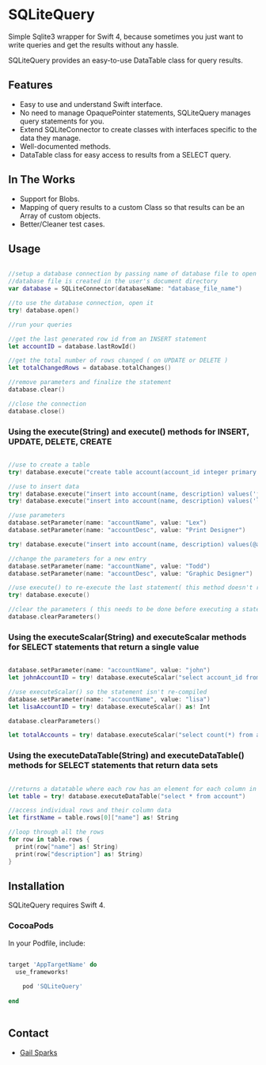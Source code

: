 # SQLiteQuery
Simple Sqlite3 wrapper for Swift 4, because sometimes you just want to write queries and get the results without any hassle.

SQLiteQuery provides an easy-to-use DataTable class for query results.

## Features
- Easy to use and understand Swift interface.
- No need to manage OpaquePointer statements, SQLiteQuery manages query statements for you.
- Extend SQLiteConnector to create classes with interfaces specific to the data they manage.
- Well-documented methods.
- DataTable class for easy access to results from a SELECT query.

## In The Works
- Support for Blobs.
- Mapping of query results to a custom Class so that results can be an Array of custom objects.
- Better/Cleaner test cases.

## Usage
```swift

//setup a database connection by passing name of database file to open or create
//database file is created in the user's document directory
var database = SQLiteConnector(databaseName: "database_file_name")

//to use the database connection, open it
try! database.open()

//run your queries

//get the last generated row id from an INSERT statement
let accountID = database.lastRowId()

//get the total number of rows changed ( on UPDATE or DELETE )
let totalChangedRows = database.totalChanges()

//remove parameters and finalize the statement
database.clear()

//close the connection
database.close()

```

### Using the execute(String) and execute() methods for INSERT, UPDATE, DELETE, CREATE

```swift

//use to create a table
try! database.execute("create table account(account_id integer primary key, name text, description text)")

//use to insert data
try! database.execute("insert into account(name, description) values('john', 'marketing and sales')")
try! database.execute("insert into account(name, description) values('lisa', 'development')")

//use parameters
database.setParameter(name: "accountName", value: "Lex")
database.setParameter(name: "accountDesc", value: "Print Designer")

try! database.execute("insert into account(name, description) values(@accountName, @accountDesc)")

//change the parameters for a new entry
database.setParameter(name: "accountName", value: "Todd")
database.setParameter(name: "accountDesc", value: "Graphic Designer")

//use execute() to re-execute the last statement( this method doesn't re-compile the statement )
try! database.execute()

//clear the parameters ( this needs to be done before executing a statement with different parameters )
database.clearParameters()


```
### Using the executeScalar(String) and executeScalar methods for SELECT statements that return a single value

```swift

database.setParameter(name: "accountName", value: "john")
let johnAccountID = try! database.executeScalar("select account_id from account where name=@accountName") as! Int

//use executeScalar() so the statement isn't re-compiled
database.setParameter(name: "accountName", value: "lisa")
let lisaAccountID = try! database.executeScalar() as! Int

database.clearParameters()

let totalAccounts = try! database.executeScalar("select count(*) from account") as! Int


```

### Using the executeDataTable(String) and executeDataTable() methods for SELECT statements that return data sets
```swift

//returns a datatable where each row has an element for each column in the select list
let table = try! database.executeDataTable("select * from account")

//access individual rows and their column data
let firstName = table.rows[0]["name"] as! String

//loop through all the rows
for row in table.rows {
  print(row["name"] as! String)
  print(row["description"] as! String)
}


```

## Installation
SQLiteQuery requires Swift 4.

### CocoaPods
In your Podfile, include:
```ruby

target 'AppTargetName' do
  use_frameworks!
  
	pod 'SQLiteQuery'
  
end
    
```



## Contact
- [Gail Sparks](mailto:gailsparks@gmail.com)

